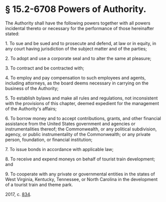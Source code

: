 # § 15.2-6708 Powers of Authority.

<p>The Authority shall have the following powers together with all powers incidental thereto or necessary for the performance of those hereinafter stated:</p><p>1. To sue and be sued and to prosecute and defend, at law or in equity, in any court having jurisdiction of the subject matter and of the parties;</p><p>2. To adopt and use a corporate seal and to alter the same at pleasure;</p><p>3. To contract and be contracted with;</p><p>4. To employ and pay compensation to such employees and agents, including attorneys, as the board deems necessary in carrying on the business of the Authority;</p><p>5. To establish bylaws and make all rules and regulations, not inconsistent with the provisions of this chapter, deemed expedient for the management of the Authority's affairs;</p><p>6. To borrow money and to accept contributions, grants, and other financial assistance from the United States government and agencies or instrumentalities thereof; the Commonwealth, or any political subdivision, agency, or public instrumentality of the Commonwealth; or any private person, foundation, or financial institution;</p><p>7. To issue bonds in accordance with applicable law;</p><p>8. To receive and expend moneys on behalf of tourist train development; and</p><p>9. To cooperate with any private or governmental entities in the states of West Virginia, Kentucky, Tennessee, or North Carolina in the development of a tourist train and theme park.</p><p>2017, c. <a href='http://lis.virginia.gov/cgi-bin/legp604.exe?171+ful+CHAP0834'>834</a>.</p>